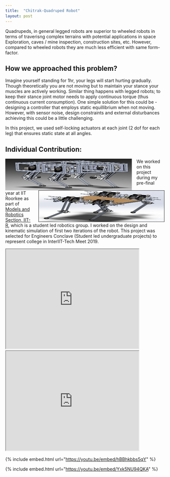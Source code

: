 ```yaml
---
title:  "Chitrak-Quadruped Robot"
layout: post
---
```


Quadrupeds, in general legged robots are superior to wheeled robots in terms of traverisng complex terrains with potential applications in space Exploration, caves / mine inspection, construction sites, etc. However, compared to wheeled robots they are much less efficient with same form-factor. 



## How we approached this problem?
Imagine yourself standing for 1hr, your legs will start hurting gradually. Though theoretically you are not moving but to maintain your stance your muscles are actively working. Similar thing happens with legged robots; to keep their stance joint motor needs to apply continuous torque (thus continuous current consumption). One simple solution for this could be - designing a controller that employs static equillibrium when not moving. However, with sensor noise, design constraints and external disturbances achieving this could be a little challenging.

In this project, we used self-locking actuators at each joint (2 dof for each leg) that ensures static state at all angles.

## Individual Contribution:
<img align="left" width="400px" height="100px" src="/assets/Chitrak_Iteration_1.png" style="padding-right: 15px;">

<img align="right" width="400px" height="100px" src="/assets/Chitrak_Iteration_2.png" style="padding-left: 15px;">

We worked on this project during my pre-final year at IIT Roorkee as part of [Models and Robotics Section, IIT-R](https://mars.iitr.ac.in/), which is a student led robotics group. I worked on the design and kinematic simulation of first two iterations of the robot. This project was selected for Engineers Conclave (Student led undergraduate projects) to represent college in InterIIT-Tech Meet 2019. 

<iframe width="420" height="315"
src="https://youtu.be/embed/hBBhkbbs5qY?autoplay=0&mute=1">
</iframe>

<iframe width="420" height="315"
src="https://youtu.be/embed/Yxk5NU94QKA?autoplay=0&mute=1">
</iframe>

{% include embed.html url="https://youtu.be/embed/hBBhkbbs5qY" %}

{% include embed.html url="https://youtu.be/embed/Yxk5NU94QKA" %}